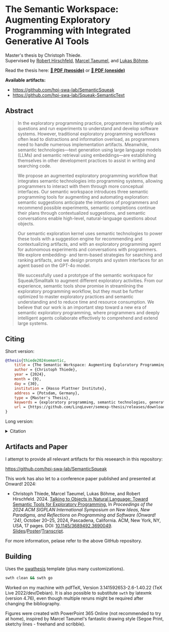 # The Semantic Workspace: Augmenting Exploratory Programming with Integrated Generative AI Tools

Master's thesis by Christoph Thiede.  
Supervised by [Robert Hirschfeld](https://github.com/roberthirschfeld), [Marcel Taeumel](https://github.com/marceltaeumel), and [Lukas Böhme](https://github.com/boehmchen).

Read the thesis here: **[💾 PDF (twoside)](https://github.com/LinqLover/semexp-thesis/releases/download/submission/semexp-thesis.pdf)** or **[💾 PDF (oneside)](https://github.com/LinqLover/semexp-thesis/releases/download/submission/semexp-thesis-oneside.pdf)**

**Available artifacts:**
- https://github.com/hpi-swa-lab/SemanticSqueak
- https://github.com/hpi-swa-lab/Squeak-SemanticText

## Abstract

> In the exploratory programming practice, programmers iteratively ask questions and run experiments to understand and develop software systems.
> However, traditional exploratory programming workflows often lead to distractions and information overload, as programmers need to handle numerous implementation artifacts.
> Meanwhile, semantic technologies—text generation using large language models (LLMs) and semantic retrieval using embeddings—are establishing themselves in other development practices to assist in writing and searching code.
> 
> We propose an augmented exploratory programming workflow that integrates semantic technologies into programming systems, allowing programmers to interact with them through more conceptual interfaces.
> Our semantic workspace introduces three semantic programming tools for augmenting and automating exploration:
> semantic suggestions anticipate the intentions of programmers and recommend possible experiments, semantic completions continue their plans through contextualized suggestions, and semantic conversations enable high-level, natural-language questions about objects.
>
> Our semantic exploration kernel uses semantic technologies to power these tools with a suggestion engine for recommending and contextualizing artifacts, and with an exploratory programming agent for autonomous experiments and conversations with programmers.
> We explore embedding- and term-based strategies for searching and ranking artifacts, and we design prompts and system interfaces for an agent based on the GPT-4o model.
> 
> We successfully used a prototype of the semantic workspace for Squeak/Smalltalk to augment different exploratory activities.
> From our experience, semantic tools show promise in streamlining the exploratory programming workflow, but they must be further optimized to master exploratory practices and semantic understanding and to reduce time and resource consumption.
> We believe that our work is an important step toward a new era of semantic exploratory programming, where programmers and deeply intelligent agents collaborate effectively to comprehend and extend large systems.

## Citing

Short version:

```bib
@thesis{thiede2024semantic,
	title = {The Semantic Workspace: Augmenting Exploratory Programming with Integrated Generative AI Tools},
	author = {Christoph Thiede},
	year = {2024},
	month = {9},
	day = {30},
	institution = {Hasso Plattner Institute},
	address = {Potsdam, Germany},
	type = {Master's Thesis},
	keywords = {exploratory programming, semantic technologies, generative AI, LLMs, semantic retrieval, document embeddings, Squeak, Smalltalk, GPT},
	url = {https://github.com/LinqLover/semexp-thesis/releases/download/submission/semexp-thesis.pdf},
}
```

Long version:

<details>
<summary>Citation</summary>
<pre><code>@thesis{thiede2024semantic,
	title = {The Semantic Workspace: Augmenting Exploratory Programming with Integrated Generative AI Tools},
	author = {Christoph Thiede},
	year = {2024},
	month = {9},
	day = {30},
	institution = {Hasso Plattner Institute},
	address = {Potsdam, Germany},
	type = {Master's Thesis},
	abstract = {In the exploratory programming practice, programmers iteratively ask questions and run experiments to understand and develop software systems. However, traditional exploratory programming workflows often lead to distractions and information overload, as programmers need to handle numerous implementation artifacts. Meanwhile, semantic technologies—text generation using large language models (LLMs) and semantic retrieval using embeddings—are establishing themselves in other development practices to assist in writing and searching code.

We propose an augmented exploratory programming workflow that integrates semantic technologies into programming systems, allowing programmers to interact with them through more conceptual interfaces. Our semantic workspace introduces three semantic programming tools for augmenting and automating exploration: semantic suggestions anticipate the intentions of programmers and recommend possible experiments, semantic completions continue their plans through contextualized suggestions, and semantic conversations enable high-level, natural-language questions about objects.

Our semantic exploration kernel uses semantic technologies to power these tools with a suggestion engine for recommending and contextualizing artifacts, and with an exploratory programming agent for autonomous experiments and conversations with programmers. We explore embedding- and term-based strategies for searching and ranking artifacts, and we design prompts and system interfaces for an agent based on the GPT-4o model.

We successfully used a prototype of the semantic workspace for Squeak/Smalltalk to augment different exploratory activities. From our experience, semantic tools show promise in streamlining the exploratory programming workflow, but they must be further optimized to master exploratory practices and semantic understanding and to reduce time and resource consumption. We believe that our work is an important step toward a new era of semantic exploratory programming, where programmers and deeply intelligent agents collaborate effectively to comprehend and extend large systems.},
	keywords = {exploratory programming, semantic technologies, generative AI, LLMs, semantic retrieval, document embeddings, Squeak, Smalltalk, GPT},
	url = {https://github.com/LinqLover/semexp-thesis/releases/download/submission/semexp-thesis.pdf},
}</code></pre>
</details>

## Artifacts and Paper

I attempt to provide all relevant artifacts for this reseearch in this repository:

https://github.com/hpi-swa-lab/SemanticSqueak

This work has also let to a conference paper published and presented at Onward! 2024:

- Christoph Thiede, Marcel Taeumel, Lukas Böhme, and Robert Hirschfeld. 2024. [Talking to Objects in Natural Language: Toward Semantic Tools for Exploratory Programming.](https://dl.acm.org/doi/10.1145/3689492.3690049) In *Proceedings of the 2024 ACM SIGPLAN International Symposium on New Ideas, New Paradigms, and Reflections on Programming and Software (Onward! ’24)*, October 20–25, 2024, Pascadena, California. ACM, New York, NY, USA, 17 pages. DOI: [10.1145/3689492.3690049](https://dl.acm.org/doi/10.1145/3689492.3690049). [Slides](./slides/Onward24%20Talking%20to%20Objects.pdf)/[Poster](./posters/Onward24%20Talking%20to%20Objects.pdf)/[Transcript](https://linqlover.github.io/LinqLover/transcripts/Onward24%20Talking%20to%20Objects.html).

For more information, pelase refer to the above GitHub repository.

## Building

Uses the [swathesis](https://github.com/krono/swathesis) template (plus many customizations).

```bash
swth clean && swth go
```

Worked on my machine with pdfTeX, Version 3.141592653-2.6-1.40.22 (TeX Live 2022/dev/Debian). It is also possible to substitute `swth` by latexmk (version 4.76), even though multiple reruns might be required after changing the bibliography.

Figures were created with PowerPoint 365 Online (not recommended to try at home), inspired by Marcel Taeumel's fantastic drawing style (Segoe Print, sketchy lines - freehand and scribble).

